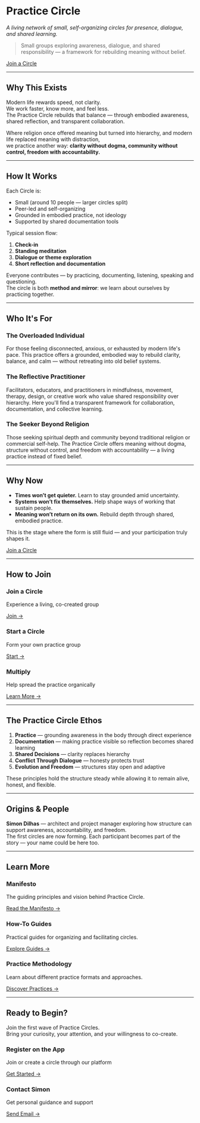 # Practice Circle  
*A living network of small, self-organizing circles for presence, dialogue, and shared learning.*

> Small groups exploring awareness, dialogue, and shared responsibility — a framework for rebuilding meaning without belief.

<div class="cta-button-container">
<a href="how_to_join.md" class="cta-button">Join a Circle</a>
</div>


---

## Why This Exists

Modern life rewards speed, not clarity.  
We work faster, know more, and feel less.  
The Practice Circle rebuilds that balance — through embodied awareness, shared reflection, and transparent collaboration.

Where religion once offered meaning but turned into hierarchy, and modern life replaced meaning with distraction,  
we practice another way: **clarity without dogma, community without control, freedom with accountability.**

---

## How It Works

Each Circle is:
- Small (around 10 people — larger circles split)
- Peer-led and self-organizing  
- Grounded in embodied practice, not ideology  
- Supported by shared documentation tools  

Typical session flow:
1. **Check-in**  
2. **Standing meditation**  
3. **Dialogue or theme exploration**  
4. **Short reflection and documentation**  

Everyone contributes — by practicing, documenting, listening, speaking and questioning.  
The circle is both **method and mirror**: we learn about ourselves by practicing together.

---

## Who It's For

<div class="info-cards-container">

<div class="info-card">
<h3>The Overloaded Individual</h3>
<p>For those feeling disconnected, anxious, or exhausted by modern life's pace. This practice offers a grounded, embodied way to rebuild clarity, balance, and calm — without retreating into old belief systems.</p>
</div>

<div class="info-card">
<h3>The Reflective Practitioner</h3>
<p>Facilitators, educators, and practitioners in mindfulness, movement, therapy, design, or creative work who value shared responsibility over hierarchy. Here you'll find a transparent framework for collaboration, documentation, and collective learning.</p>
</div>

<div class="info-card">
<h3>The Seeker Beyond Religion</h3>
<p>Those seeking spiritual depth and community beyond traditional religion or commercial self-help. The Practice Circle offers meaning without dogma, structure without control, and freedom with accountability — a living practice instead of fixed belief.</p>
</div>

</div>

---

## Why Now

- **Times won’t get quieter.** Learn to stay grounded amid uncertainty.  
- **Systems won’t fix themselves.** Help shape ways of working that sustain people.  
- **Meaning won’t return on its own.** Rebuild depth through shared, embodied practice.  

This is the stage where the form is still fluid — and your participation truly shapes it.

[Join a Circle](how_to_join.md)

---

## How to Join

<div class="action-cards-container">

<div class="action-card primary">
<h3>Join a Circle</h3>
<p>Experience a living, co-created group</p>
<a href="how_to_join.md" class="btn">Join →</a>
</div>

<div class="action-card secondary">
<h3>Start a Circle</h3>
<p>Form your own practice group</p>
<a href="howto/organize/lifecycle/create_a_circle.md" class="btn">Start →</a>
</div>

<div class="action-card primary">
<h3>Multiply</h3>
<p>Help spread the practice organically</p>
<a href="howto/organize/lifecycle/spread_the_practice.md" class="btn">Learn More →</a>
</div>

</div>

---

## The Practice Circle Ethos  

1. **Practice** — grounding awareness in the body through direct experience  
2. **Documentation** — making practice visible so reflection becomes shared learning  
3. **Shared Decisions** — clarity replaces hierarchy  
4. **Conflict Through Dialogue** — honesty protects trust  
5. **Evolution and Freedom** — structures stay open and adaptive  

These principles hold the structure steady while allowing it to remain alive, honest, and flexible.

---

## Origins & People

**Simon Dilhas** — architect and project manager exploring how structure can support awareness, accountability, and freedom.  
The first circles are now forming. Each participant becomes part of the story — your name could be here too.

---

## Learn More

<div class="info-cards-container">

<div class="info-card">
<h3>Manifesto</h3>
<p>The guiding principles and vision behind Practice Circle.</p>
<p><a href="manifesto.md">Read the Manifesto →</a></p>
</div>

<div class="info-card">
<h3>How-To Guides</h3>
<p>Practical guides for organizing and facilitating circles.</p>
<p><a href="howto/index.md">Explore Guides →</a></p>
</div>

<div class="info-card">
<h3>Practice Methodology</h3>
<p>Learn about different practice formats and approaches.</p>
<p><a href="howto/practice/practice_formats.md">Discover Practices →</a></p>
</div>

</div>

---

## Ready to Begin?

Join the first wave of Practice Circles.  
Bring your curiosity, your attention, and your willingness to co-create.

<div class="action-cards-container">
  
  <div class="action-card primary">
    <h3>Register on the App</h3>
    <p>Join or create a circle through our platform</p>
    <a href="https://practice-circle.softr.app/sign-up" class="btn">Get Started →</a>
  </div>

  <div class="action-card secondary">
    <h3>Contact Simon</h3>
    <p>Get personal guidance and support</p>
    <a href="mailto:simon.dilhas@gmail.com" class="btn">Send Email →</a>
  </div>

</div>
